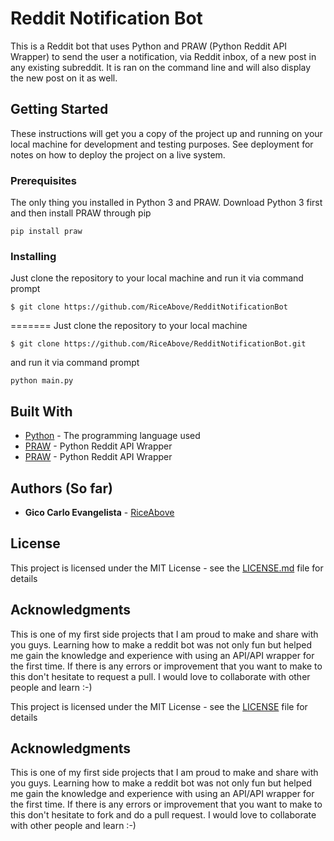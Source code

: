 # Reddit Notification Bot

This is a Reddit bot that uses Python and PRAW (Python Reddit API Wrapper) to send the user a notification, via Reddit inbox, of a new post in any existing subreddit. It is ran on the command line and will also display the new post on it as well.

## Getting Started

These instructions will get you a copy of the project up and running on your local machine for development and testing purposes. See deployment for notes on how to deploy the project on a live system.

### Prerequisites

The only thing you installed in Python 3 and PRAW. Download Python 3 first and
then install PRAW through pip
```
pip install praw
```

### Installing

Just clone the repository to your local machine and run it via command
prompt

```
$ git clone https://github.com/RiceAbove/RedditNotificationBot
```

=======
Just clone the repository to your local machine 
```
$ git clone https://github.com/RiceAbove/RedditNotificationBot.git
```
and run it via command prompt
```
python main.py
```

## Built With

* [Python](https://www.python.org/) - The programming language used
* [PRAW](https://maven.apache.org/) - Python Reddit API Wrapper
* [PRAW](https://praw.readthedocs.io/en/latest/) - Python Reddit API Wrapper

## Authors (So far)

* **Gico Carlo Evangelista** - [RiceAbove](https://github.com/RiceAbove)


## License

This project is licensed under the MIT License - see the [LICENSE.md](LICENSE.md) file for details

## Acknowledgments

This is one of my first side projects that I am proud to make and share with you guys. Learning how to make a reddit bot was not only fun but helped me gain the knowledge and experience with using an API/API wrapper for the first time. If there is any errors or improvement that you want to make to this don't hesitate to request a pull. I would love to collaborate with other people and learn :-)

This project is licensed under the MIT License - see the [LICENSE](LICENSE) file for details

## Acknowledgments

This is one of my first side projects that I am proud to make and share with you guys. Learning how to make a reddit bot was not only fun but helped me gain the knowledge and experience with using an API/API wrapper for the first time. If there is any errors or improvement that you want to make to this don't hesitate to fork and do a pull request. I would love to collaborate with other people and learn :-)
